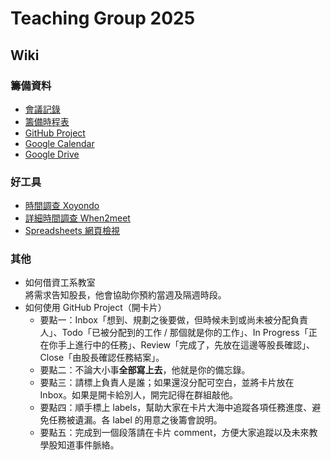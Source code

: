 # Teaching Group 2025
## Wiki
### 籌備資料
- [會議記錄](https://drive.google.com/drive/folders/1XifDJLjGFR-Y6zhD4AeGED6H-jvhZObO?usp=drive_link)
- [籌備時程表](https://docs.google.com/spreadsheets/d/13t1TjZQiTB4O10ey8lbz4ICDpt3zGjijgntv21CjvI8/edit?usp=sharing)
- [GitHub Project](https://github.com/orgs/CSIE-Camp/projects/6)
- [Google Calendar](https://calendar.google.com/calendar/embed?src=a018d900bdac4258c2e5937e501d71cd174613a0c97f52f53680be6bf455506f%40group.calendar.google.com&ctz=Asia%2FTaipei)
- [Google Drive](https://drive.google.com/drive/folders/1EYopA07bJ0uRpTobiPZXfU75gce9d-Ua?usp=sharing)
### 好工具
- [時間調查 Xoyondo](https://xoyondo.com/)
- [詳細時間調查 When2meet](https://www.when2meet.com/)
- [Spreadsheets 網頁檢視](https://sitcon.org/submission-review/)
### 其他
- 如何借資工系教室  
  將需求告知股長，他會協助你預約當週及隔週時段。
- 如何使用 GitHub Project（開卡片）
  - 要點一：Inbox「想到、規劃之後要做，但時候未到或尚未被分配負責人」、Todo「已被分配到的工作 / 那個就是你的工作」、In Progress「正在你手上進行中的任務」、Review「完成了，先放在這邊等股長確認」、Close「由股長確認任務結案」。
  - 要點二：不論大小事**全部寫上去**，他就是你的備忘錄。
  - 要點三：請標上負責人是誰；如果還沒分配可空白，並將卡片放在 Inbox。如果是開卡給別人，開完記得在群組敲他。
  - 要點四：順手標上 labels，幫助大家在卡片大海中追蹤各項任務進度、避免任務被遺漏。各 label 的用意之後籌會說明。
  - 要點五：完成到一個段落請在卡片 comment，方便大家追蹤以及未來教學股知道事件脈絡。
